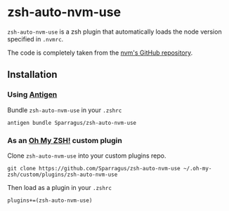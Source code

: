 # zsh-auto-nvm-use

`zsh-auto-nvm-use` is a zsh plugin that automatically loads the node version specified in `.nvmrc`.

The code is completely taken from the [nvm's GitHub repository](https://github.com/creationix/nvm#zsh).

## Installation

### Using [Antigen](https://github.com/zsh-users/antigen)
Bundle `zsh-auto-nvm-use` in your `.zshrc`
```
antigen bundle Sparragus/zsh-auto-nvm-use
```

### As an [Oh My ZSH!](https://github.com/robbyrussell/oh-my-zsh) custom plugin
Clone `zsh-auto-nvm-use` into your custom plugins repo.

```
git clone https://github.com/Sparragus/zsh-auto-nvm-use ~/.oh-my-zsh/custom/plugins/zsh-auto-nvm-use
```

Then load as a plugin in your `.zshrc`

```
plugins+=(zsh-auto-nvm-use)
```
